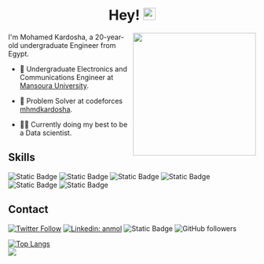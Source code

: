 <h1 align = "center">Hey! <img src="https://media.giphy.com/media/hvRJCLFzcasrR4ia7z/giphy.gif" width="25px"></h1>
<img align='right' src="https://media.giphy.com/media/LaVp0AyqR5bGsC5Cbm/giphy.gif" width="250">
I'm Mohamed Kardosha, a 20-year-old undergraduate Engineer from Egypt.

- 👥 Undergraduate Electronics and Communications Engineer at [Mansoura University]("https://www.mans.edu.eg/en").

- 🦔 Problem Solver at codeforces [mhmdkardosha](https://codeforces.com/profile/mhmdkrdsh4).

- 👨‍💻 Currently doing my best to be a Data scientist.

  
## Skills
<img alt="Static Badge" src="https://img.shields.io/badge/C%2B%2B-darkblue?logo=C%2B%2B">&nbsp;<img alt="Static Badge" src="https://img.shields.io/badge/Java-orange?logo=oracle">&nbsp;<img alt="Static Badge" src="https://img.shields.io/badge/python-white?logo=python">&nbsp;<img alt="Static Badge" src="https://img.shields.io/badge/Numpy-blue?logo=Numpy">&nbsp;<img alt="Static Badge" src="https://img.shields.io/badge/Pandas-darkred?logo=Pandas">&nbsp;<img alt="Static Badge" src="https://img.shields.io/badge/Jupyter-white?logo=Jupyter">



## Contact
[![Twitter Follow](https://img.shields.io/twitter/follow/misteranmol?label=kardoshasspace)](https://twitter.com/kardoshasspace)
[![Linkedin: anmol](https://img.shields.io/badge/-Kardosha-blue?style=flat-square&logo=Linkedin&logoColor=white&link=https://www.linkedin.com/in/mohamed-kardosha-4b8552248/)](https://www.linkedin.com/in/mohamed-kardosha-4b8552248/)
<img alt="Static Badge" src="https://img.shields.io/badge/mohamedkrdsh9%40gmail.com-white?logo=Gmail">
![GitHub followers](https://img.shields.io/github/followers/mhmdkardosha?label=Follow&style=social)

[![Top Langs](https://github-readme-stats-tau-pink-47.vercel.app//api/top-langs/?username=mhmdkardosha&layout=donut)](https://github.com/mhmdkardosha)
<br>
<a href="https://komarev.com/ghpvc/?username=mhmdkardosha&style=for-the-badge">
    <img align="left" src="https://komarev.com/ghpvc/?username=mhmdkardosha&style=for-the-badge">
</a>


